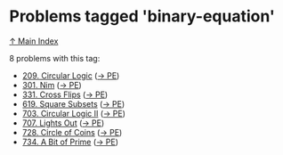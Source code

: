 # Problems tagged 'binary-equation'

[↑ Main Index](../README.md)

8 problems with this tag:

- [209. Circular Logic](../problems/209.md) ([→ PE](https://projecteuler.net/problem=209))
- [301. Nim](../problems/301.md) ([→ PE](https://projecteuler.net/problem=301))
- [331. Cross Flips](../problems/331.md) ([→ PE](https://projecteuler.net/problem=331))
- [619. Square Subsets](../problems/619.md) ([→ PE](https://projecteuler.net/problem=619))
- [703. Circular Logic II](../problems/703.md) ([→ PE](https://projecteuler.net/problem=703))
- [707. Lights Out](../problems/707.md) ([→ PE](https://projecteuler.net/problem=707))
- [728. Circle of Coins](../problems/728.md) ([→ PE](https://projecteuler.net/problem=728))
- [734. A Bit of Prime](../problems/734.md) ([→ PE](https://projecteuler.net/problem=734))
